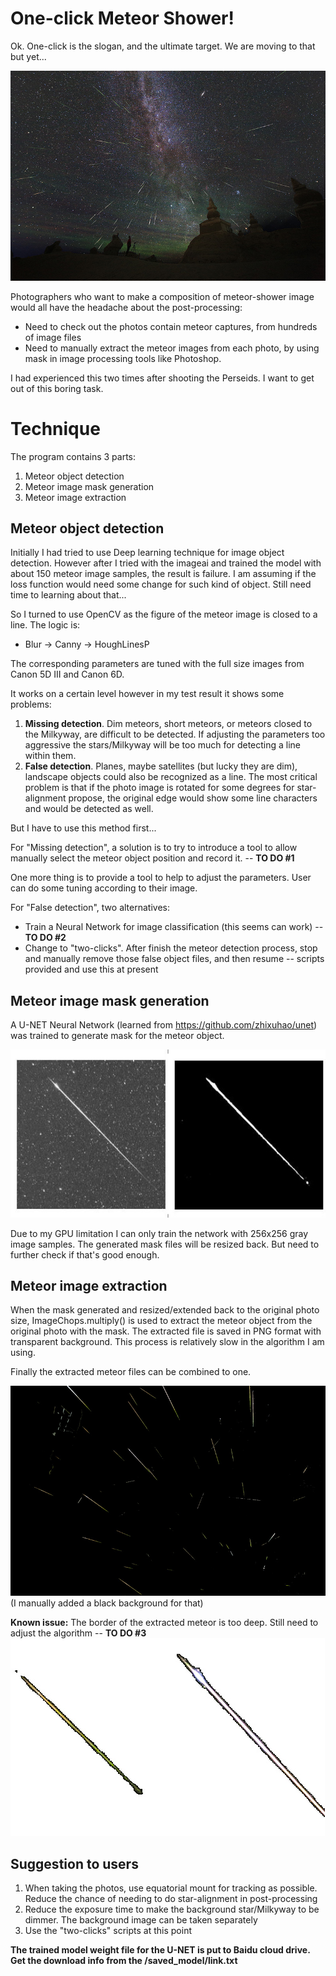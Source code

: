 # One-click Meteor Shower!
Ok. One-click is the slogan, and the ultimate target. We are moving to that but yet...

![enter image description here](images/meteor_shower_800.jpg)

Photographers who want to make a composition of meteor-shower image would all have the headache about the post-processing:
 - Need to check out the photos contain meteor captures, from hundreds of image files
 - Need to manually extract the meteor images from each photo, by using mask in image processing tools like Photoshop.

I had experienced this two times after shooting the Perseids. I want to get out of this boring task.


# Technique
The program contains 3 parts:
 1. Meteor object detection
 2. Meteor image mask generation
 3. Meteor image extraction


## Meteor object detection
Initially I had tried to use Deep learning technique for image object detection. However after I tried with the imageai and trained the model with about 150 meteor image samples, the result is failure. I am assuming if the loss function would need some change for such kind of object. Still need time to learning about that...

So I turned to use OpenCV as the figure of the meteor image is closed to a line.
The logic is:
 - Blur -> Canny -> HoughLinesP

The corresponding parameters are tuned with the full size images from Canon 5D III and Canon 6D.

It works on a certain level however in my test result it shows some problems:
 1. **Missing detection**. Dim meteors, short meteors, or meteors closed to the Milkyway, are difficult to be detected. If adjusting the parameters too aggressive the stars/Milkyway will be too much for detecting a line within them.
 2. **False detection**. Planes, maybe satellites (but lucky they are dim), landscape objects could also be recognized as a line. The most critical problem is that if the photo image is rotated for some degrees for star-alignment propose, the original edge would show some line characters and would be detected as well.

But I have to use this method first...

For "Missing detection", a solution is to try to introduce a tool to allow manually select the meteor object position and record it. -- **TO DO #1**

One more thing is to provide a tool to help to adjust the parameters. User can do some tuning according to their image.

For "False detection", two alternatives:
 - Train a Neural Network for image classification (this seems can work) -- **TO DO #2**
 - Change to "two-clicks". After finish the meteor detection process, stop and manually remove those false object files, and then resume -- scripts provided and use this at present

## Meteor image mask generation

A U-NET Neural Network (learned from https://github.com/zhixuhao/unet) was trained to generate mask for the meteor object.

![enter image description here](images/meteor-mask.jpg)

Due to my GPU limitation I can only train the network with 256x256 gray image samples. The generated mask files will be resized back. But need to further check if that's good enough.

## Meteor image extraction

When the mask generated and resized/extended back to the original photo size, ImageChops.multiply() is used to extract the meteor object from the original photo with the mask. The extracted file is saved in PNG format with transparent background. This process is relatively slow in the algorithm I am using.

Finally the extracted meteor files can be combined to one.

![enter image description here](images/final.jpg)
(I manually added a black background for that)

**Known issue:**
The border of the extracted meteor is too deep. Still need to adjust the algorithm -- **TO DO #3**
![enter image description here](images/final-detail.jpg)

## Suggestion to users

 1. When taking the photos, use equatorial mount for tracking as possible. Reduce the chance of needing to do star-alignment in post-processing
 2. Reduce the exposure time to make the background star/Milkyway to be dimmer. The background image can be taken separately
 3. Use the "two-clicks" scripts at this point

**The trained model weight file for the U-NET is put to Baidu cloud drive. Get the download info from the /saved_model/link.txt** 